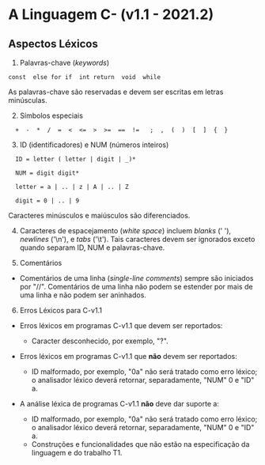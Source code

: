 # A Linguagem C- (v1.1 - 2021.2)

## Aspectos Léxicos

1. Palavras-chave (_keywords_)

```
const  else for if  int return  void  while
```
As palavras-chave são reservadas e devem ser escritas em letras minúsculas.

2. Símbolos especiais

```
  +  -  *  /  =  <  <=  >  >=  ==  !=   ;  ,  (  )  [  ]  {  } 
```

 3. ID (identificadores) e NUM (números inteiros)

```
  ID = letter ( letter | digit | _)*

  NUM = digit digit*

  letter = a | .. | z | A | .. | Z

  digit = 0 | .. | 9
```

Caracteres minúsculos e maiúsculos são diferenciados.

4. Caracteres de espacejamento (_white space_) incluem _blanks_ (' '), _newlines_ ('\n'), e _tabs_ ('\t'). Tais caracteres devem ser ignorados exceto quando separam  ID, NUM e palavras-chave.

5. Comentários

- Comentários de uma linha (_single-line comments_) sempre são iniciados por "//".  Comentários de uma linha não podem se estender por mais de uma linha e não podem ser aninhados.

6. Erros Léxicos para C-v1.1

+ Erros léxicos em programas C-v1.1 que devem ser reportados:
  + Caracter desconhecido, por exemplo, "?".

+ Erros léxicos em programas C-v1.1 que __não__ devem ser reportados:
  + ID malformado, por exemplo, "0a" não será tratado como erro léxico; o analisador léxico deverá retornar, separadamente, "NUM" 0 e "ID" a.
  
+ A análise léxica de programas C-v1.1 __não__ deve dar suporte a: 
  + ID malformado, por exemplo, "0a" não será tratado como erro léxico; o analisador léxico deverá retornar, separadamente, "NUM" 0 e "ID" a.
  + Construções e funcionalidades que não estão na especificação da linguagem e do trabalho T1.

